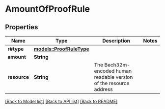 # AmountOfProofRule

## Properties

Name | Type | Description | Notes
------------ | ------------- | ------------- | -------------
**r#type** | [**models::ProofRuleType**](ProofRuleType.md) |  | 
**amount** | **String** |  | 
**resource** | **String** | The Bech32m-encoded human readable version of the resource address | 

[[Back to Model list]](../README.md#documentation-for-models) [[Back to API list]](../README.md#documentation-for-api-endpoints) [[Back to README]](../README.md)


